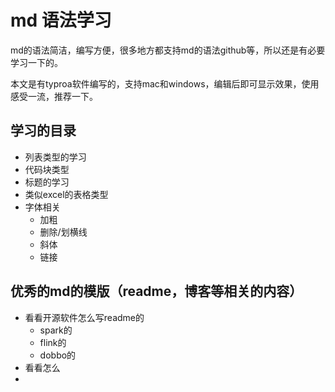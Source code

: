 # md 语法学习



md的语法简洁，编写方便，很多地方都支持md的语法github等，所以还是有必要学习一下的。

本文是有typroa软件编写的，支持mac和windows，编辑后即可显示效果，使用感受一流，推荐一下。



##  学习的目录

+ 列表类型的学习
+ 代码块类型 
+ 标题的学习
+ 类似excel的表格类型
+ 字体相关
  + 加粗
  + 删除/划横线
  + 斜体
  + 链接



## 优秀的md的模版（readme，博客等相关的内容）

* 看看开源软件怎么写readme的
  * spark的
  * flink的
  * dobbo的
* 看看怎么
* 